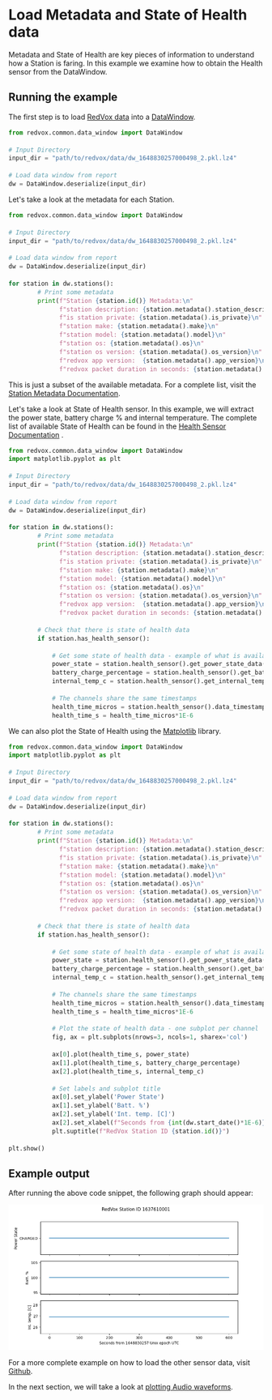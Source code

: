 # Load Metadata and State of Health data 

Metadata and State of Health are key pieces of information to understand how a Station is faring. In this example 
we examine how to obtain the Health sensor from the DataWindow.

## Running the example
The first step is to load [RedVox data](getting_data_from_report.md) into a
[DataWindow](https://github.com/RedVoxInc/redvox-python-sdk/tree/master/docs/python_sdk/data_window#-redvox-python-sdk-datawindow-manual).

```python
from redvox.common.data_window import DataWindow

# Input Directory
input_dir = "path/to/redvox/data/dw_1648830257000498_2.pkl.lz4"

# Load data window from report
dw = DataWindow.deserialize(input_dir)
```
Let's take a look at the metadata for each Station. 

```python
from redvox.common.data_window import DataWindow

# Input Directory
input_dir = "path/to/redvox/data/dw_1648830257000498_2.pkl.lz4"

# Load data window from report
dw = DataWindow.deserialize(input_dir)

for station in dw.stations():
        # Print some metadata
        print(f"Station {station.id()} Metadata:\n"
              f"station description: {station.metadata().station_description}\n"
              f"is station private: {station.metadata().is_private}\n"
              f"station make: {station.metadata().make}\n"
              f"station model: {station.metadata().model}\n"
              f"station os: {station.metadata().os}\n"
              f"station os version: {station.metadata().os_version}\n"
              f"redvox app version:  {station.metadata().app_version}\n"
              f"redvox packet duration in seconds: {station.metadata().packet_duration_s}\n")
```
This is just a subset of the available metadata. For a complete list, visit the 
[Station Metadata Documentation](https://github.com/RedVoxInc/redvox-python-sdk/tree/master/docs/python_sdk/data_window/station#station-metadata).

Let's take a look at State of Health sensor. In this example, we will extract the power state, battery charge % and
internal temperature. The complete list of available State of Health can be found in the 
[Health Sensor Documentation](https://github.com/RedVoxInc/redvox-python-sdk/tree/master/docs/python_sdk/data_window/station#health-sensor)
.

```python
from redvox.common.data_window import DataWindow
import matplotlib.pyplot as plt

# Input Directory
input_dir = "path/to/redvox/data/dw_1648830257000498_2.pkl.lz4"

# Load data window from report
dw = DataWindow.deserialize(input_dir)

for station in dw.stations():
        # Print some metadata
        print(f"Station {station.id()} Metadata:\n"
              f"station description: {station.metadata().station_description}\n"
              f"is station private: {station.metadata().is_private}\n"
              f"station make: {station.metadata().make}\n"
              f"station model: {station.metadata().model}\n"
              f"station os: {station.metadata().os}\n"
              f"station os version: {station.metadata().os_version}\n"
              f"redvox app version:  {station.metadata().app_version}\n"
              f"redvox packet duration in seconds: {station.metadata().packet_duration_s}\n")

        # Check that there is state of health data
        if station.has_health_sensor():

            # Get some state of health data - example of what is available
            power_state = station.health_sensor().get_power_state_data()
            battery_charge_percentage = station.health_sensor().get_battery_charge_remaining_data()
            internal_temp_c = station.health_sensor().get_internal_temp_c_data()

            # The channels share the same timestamps
            health_time_micros = station.health_sensor().data_timestamps() - station.health_sensor().first_data_timestamp()
            health_time_s = health_time_micros*1E-6

```
We can also plot the State of Health using the [Matplotlib](https://matplotlib.org/) library.

```python
from redvox.common.data_window import DataWindow
import matplotlib.pyplot as plt

# Input Directory
input_dir = "path/to/redvox/data/dw_1648830257000498_2.pkl.lz4"

# Load data window from report
dw = DataWindow.deserialize(input_dir)

for station in dw.stations():
        # Print some metadata
        print(f"Station {station.id()} Metadata:\n"
              f"station description: {station.metadata().station_description}\n"
              f"is station private: {station.metadata().is_private}\n"
              f"station make: {station.metadata().make}\n"
              f"station model: {station.metadata().model}\n"
              f"station os: {station.metadata().os}\n"
              f"station os version: {station.metadata().os_version}\n"
              f"redvox app version:  {station.metadata().app_version}\n"
              f"redvox packet duration in seconds: {station.metadata().packet_duration_s}\n")

        # Check that there is state of health data
        if station.has_health_sensor():

            # Get some state of health data - example of what is available
            power_state = station.health_sensor().get_power_state_data()
            battery_charge_percentage = station.health_sensor().get_battery_charge_remaining_data()
            internal_temp_c = station.health_sensor().get_internal_temp_c_data()

            # The channels share the same timestamps
            health_time_micros = station.health_sensor().data_timestamps() - station.health_sensor().first_data_timestamp()
            health_time_s = health_time_micros*1E-6

            # Plot the state of health data - one subplot per channel
            fig, ax = plt.subplots(nrows=3, ncols=1, sharex='col')

            ax[0].plot(health_time_s, power_state)
            ax[1].plot(health_time_s, battery_charge_percentage)
            ax[2].plot(health_time_s, internal_temp_c)

            # Set labels and subplot title
            ax[0].set_ylabel('Power State')
            ax[1].set_ylabel('Batt. %')
            ax[2].set_ylabel('Int. temp. [C]')
            ax[2].set_xlabel(f"Seconds from {int(dw.start_date()*1E-6)} Unix epoch UTC")
            plt.suptitle(f"RedVox Station ID {station.id()}")

plt.show()
```
## Example output
After running the above code snippet, the following graph should appear:

![](../img/fig_ex_03.png)

For a more complete example on how to load the other sensor data, visit
[Github](https://github.com/RedVoxInc/redvox-examples/blob/main/examples/ex_03_metadata_and_soh/load_metadata_soh.py).

In the next section, we will take a look at [plotting Audio waveforms](04_plot_wiggles.md).



